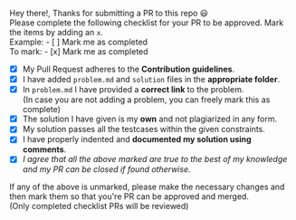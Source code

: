 Hey there!, Thanks for submitting a PR to this repo :smiley:  
Please complete the following checklist for your PR to be approved. Mark the items by adding an `x`.   
Example:  - [ ] Mark me as completed  
To mark: - [x] Mark me as completed

- [x] My Pull Request adheres to the **Contribution guidelines**.
- [x] I have added `problem.md` and `solution` files in the **appropriate folder**.
- [x] In `problem.md` I have provided a **correct link** to the problem.  
  (In case you are not adding a problem, you can freely mark this as complete)
- [x] The solution I have given is my **own** and not plagiarized in any form.
- [x] My solution passes all the testcases within the given constraints.
- [x] I have properly indented and **documented my solution using comments**.
- [x] *I agree that all the above marked are true to the best of my knowledge and my PR can be closed if found otherwise.*

If any of the above is unmarked, please make the necessary changes and then mark them so that you're PR can be approved and merged.  
(Only completed checklist PRs will be reviewed)   
